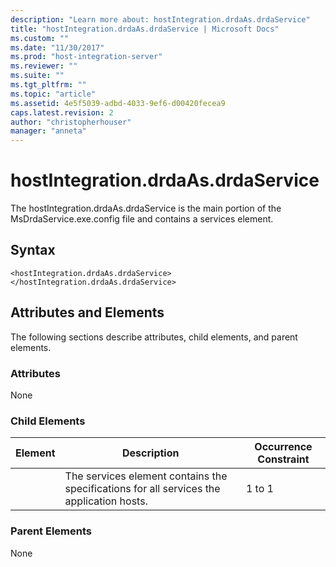 ```yaml
---
description: "Learn more about: hostIntegration.drdaAs.drdaService"
title: "hostIntegration.drdaAs.drdaService | Microsoft Docs"
ms.custom: ""
ms.date: "11/30/2017"
ms.prod: "host-integration-server"
ms.reviewer: ""
ms.suite: ""
ms.tgt_pltfrm: ""
ms.topic: "article"
ms.assetid: 4e5f5039-adbd-4033-9ef6-d00420fecea9
caps.latest.revision: 2
author: "christopherhouser"
manager: "anneta"
---
```

# hostIntegration.drdaAs.drdaService
The hostIntegration.drdaAs.drdaService is the main portion of the MsDrdaService.exe.config file and contains a services element.  
  
## Syntax  
  
```  
<hostIntegration.drdaAs.drdaService></hostIntegration.drdaAs.drdaService>  
```  
  
## Attributes and Elements  
 The following sections describe attributes, child elements, and parent elements.  
  
### Attributes  
 None  
  
### Child Elements  
  
|Element|Description|Occurrence Constraint|  
|-------------|-----------------|---------------------------|  
||The services element contains the specifications for all services the application hosts.|1 to 1|  
  
### Parent Elements  
 None
